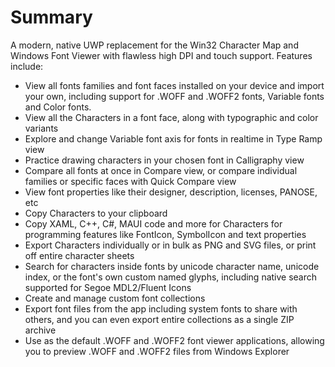 # Summary 

A modern, native UWP replacement for the Win32 Character Map and Windows Font Viewer with flawless high DPI and touch support. Features include:

- View all fonts families and font faces installed on your device and import your own, including support for .WOFF and .WOFF2 fonts, Variable fonts and Color fonts.
- View all the Characters in a font face, along with typographic and color variants
- Explore and change Variable font axis for fonts in realtime in Type Ramp view
- Practice drawing characters in your chosen font in Calligraphy view
- Compare all fonts at once in Compare view, or compare individual families or specific faces with Quick Compare view
- View font properties like their designer, description, licenses, PANOSE, etc 
- Copy Characters to your clipboard
- Copy XAML, C++, C#, MAUI code and more for Characters for programming features like FontIcon, SymbolIcon and text properties
- Export Characters individually or in bulk as PNG and SVG files, or print off entire character sheets
- Search for characters inside fonts by unicode character name, unicode index, or the font's own custom named glyphs, including native search supported for Segoe MDL2/Fluent Icons
- Create and manage custom font collections
- Export font files from the app including system fonts to share with others, and you can even export entire collections as a single ZIP archive
- Use as the default .WOFF and .WOFF2 font viewer applications, allowing you to preview .WOFF and .WOFF2 files from Windows Explorer